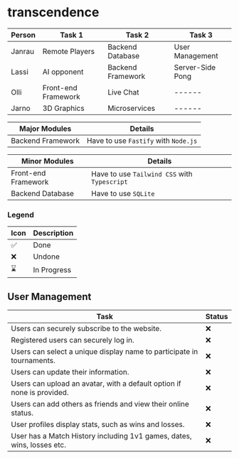 # transcendence

| Person       | Task 1              | Task 2            | Task 3           |
|--------------|---------------------|-------------------|------------------|
| Janrau       | Remote Players      | Backend Database  | User Management  |
| Lassi        | AI opponent         | Backend Framework | Server-Side Pong |
| Olli         | Front-end Framework | Live Chat         | ------           |
| Jarno        | 3D Graphics         | Microservices     | ------           |

| Major Modules       | Details                                        |
|---------------------|------------------------------------------------|
| Backend Framework   |  Have to use `Fastify` with `Node.js`          |

| Minor Modules       | Details                                        |
|---------------------|------------------------------------------------|
| Front-end Framework |  Have to use `Tailwind CSS` with `Typescript`  |
| Backend Database    |  Have to use `SQLite`                          |

### Legend
| Icon | Description  |
|------|--------------|
| ✅   | Done         |
| ❌   | Undone       |
| ⌛️   | In Progress  |

## User Management

| Task                                                                   | Status |
|------------------------------------------------------------------------|--------|
| Users can securely subscribe to the website.                           |   ❌   |
| Registered users can securely log in.                                  |   ❌   |
| Users can select a unique display name to participate in tournaments.  |   ❌   |
| Users can update their information.                                    |   ❌   |
| Users can upload an avatar, with a default option if none is provided. |   ❌   |
| Users can add others as friends and view their online status.          |   ❌   |
| User profiles display stats, such as wins and losses.                  |   ❌   |
| User has a Match History including 1v1 games, dates, wins, losses etc. |   ❌   |
